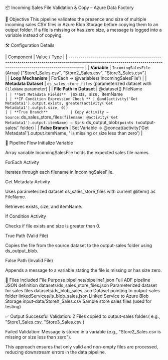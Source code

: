 📦 Incoming Sales File Validation & Copy – Azure Data Factory

🎯 Objective
This pipeline validates the presence and size of multiple incoming sales CSV files in Azure Blob Storage before copying them to an output folder. If a file is missing or has zero size, a message is logged into a variable instead of copying.

🛠️ Configuration Details


| Component                | Value / Type                                                                                                                                                        |
| ------------------------------------------------------------------------------------------------------------------------------------------------------------------- |
| **Variable**             | `IncomingSalesFile` (Array) ["Store1_Sales.csv", "Store2_Sales.csv", "Store3_Sales.csv"]      
                                                               |
| **Loop Mechanism**       | ForEach → @variables('IncomingSalesFile')                                                                                                                        |
| **Metadata Dataset**     | `ds_sales_store_files` (parameterized dataset with `FileName` parameter)                                                                                            |
| **File Path in Dataset** | @dataset().FileName`                                                                          
                                                                     |
| **Get Metadata Fields**  | `exists`, `size`, `itemName`                                                                                                                                        |
| **IF Condition Expression Check ** | @and(activity('Get Metadata1').output.exists, greater(activity('Get Metadata1').output.size, 0))                                                                 |
| **True Branch**          | Copy Activity → Source: `ds_sales_store_files` (filename: @activity('Get Metadata1').output.itemName) → Sink: `ds_output_blob` (points to `output-sales/` folder) |
| **False Branch**         | Set Variable → @concat(activity('Get Metadata1').output.itemName, ' is missing or size less than zero')                                                           |



🔄 Pipeline Flow
Initialize Variable

Array variable IncomingSalesFile holds the expected sales file names.

ForEach Activity

Iterates through each filename in IncomingSalesFile.

Get Metadata Activity

Uses parameterized dataset ds_sales_store_files with current @item() as FileName.

Retrieves exists, size, and itemName.

If Condition Activity

Checks if file exists and size is greater than 0.

True Path (Valid File)

Copies the file from the source dataset to the output-sales folder using ds_output_blob.

False Path (Invalid File)

Appends a message to a variable stating the file is missing or has size zero.

📁 Files Included
File	Purpose
pipelines/pipeline1.json		Full ADF pipeline JSON definition
datasets/ds_sales_store_files.json	Parameterized dataset for sales files
datasets/ds_blob_sales.json		Dataset pointing to output-sales folder
linkedServices/ls_blob_sales.json	Linked Service to Azure Blob Storage
input-data/StoreX_Sales.csv		Sample store sales files (used for testing)

✅ Output
Successful Validation: 2 Files copied to output-sales folder.( e.g.,  "Store1_Sales.csv,  "Store3_Sales.csv )

Failed Validation: Message is stored in a variable (e.g., "Store2_Sales.csv is missing or size less than zero").

This approach ensures that only valid and non-empty files are processed, reducing downstream errors in the data pipeline.

